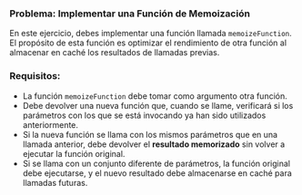### Problema: Implementar una Función de Memoización

En este ejercicio, debes implementar una función llamada `memoizeFunction`. El propósito de esta función es optimizar el rendimiento de otra función al almacenar en caché los resultados de llamadas previas.

### Requisitos:

- La función `memoizeFunction` debe tomar como argumento otra función.
- Debe devolver una nueva función que, cuando se llame, verificará si los parámetros con los que se está invocando ya han sido utilizados anteriormente.
- Si la nueva función se llama con los mismos parámetros que en una llamada anterior, debe devolver el **resultado memorizado** sin volver a ejecutar la función original.
- Si se llama con un conjunto diferente de parámetros, la función original debe ejecutarse, y el nuevo resultado debe almacenarse en caché para llamadas futuras.
